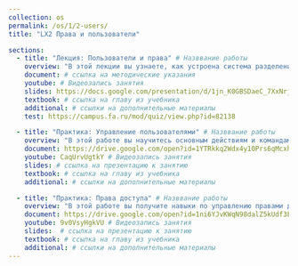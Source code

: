 ```yaml
---
collection: os
permalink: /os/1/2-users/
title: "LX2 Права и пользователи"

sections:
  - title: "Лекция: Пользователи и права" # Назввание работы
    overview: "В этой лекции вы узнаете, как устроена система разделения прав доступа в Linux, а также зачем нужен суперпользователь и как отслеживать и изменять права доступа к файлам и папкам." # Пояснительный текст
    document: # ссылка на методические указания
    youtube: # Видеозапись занятия
    slides: https://docs.google.com/presentation/d/1jn_K0GBSDaeC_7XxNrj8-ljZElWHaXxIqJyiyBdJmls/edit?usp=sharing # ссылка на презентацию к занятию
    textbook: # ссылка на главу из учебника
    additional: # ссылки на дополнительные материалы
    test: https://campus.fa.ru/mod/quiz/view.php?id=82138

  - title: "Практика: Управление пользователями" # Назввание работы
    overview: "В этой работе вы научитесь основным действиям и командам, связанным с управлением пользователями Linux - добавление, удаление пользователя, изменение пароля, добавление в группу. Основные изучаемые команды - adduser, passwd, su, sudo." # Пояснительный текст
    document: https://drive.google.com/open?id=1YTRkkq2Wdx4y10Prs6qMcxhzro7hMSuS4LMPVaW3Qjc # ссылка на методические указания
    youtube: CaqUrvUgtkY # Видеозапись занятия
    slides: # ссылка на презентацию к занятию
    textbook: # ссылка на главу из учебника
    additional: # ссылки на дополнительные материалы

  - title: "Практика: Права доступа" # Назввание работы
    overview: "В этой работе вы получите навыки по управлению правами доступа к файловым ресурсам системы, освоить основные команды - chmod, chown, chgrp." # Пояснительный текст
    document: https://drive.google.com/open?id=1ni6YJvKWqN98dalZ5kUdf3FUyDbnZxuTc0YUl7ejb8Y # ссылка на методические указания
    youtube: 9v0VsyHgkVU # Видеозапись занятия
    slides:  # ссылка на презентацию к занятию
    textbook: # ссылка на главу из учебника
    additional: # ссылки на дополнительные материалы
---
```

